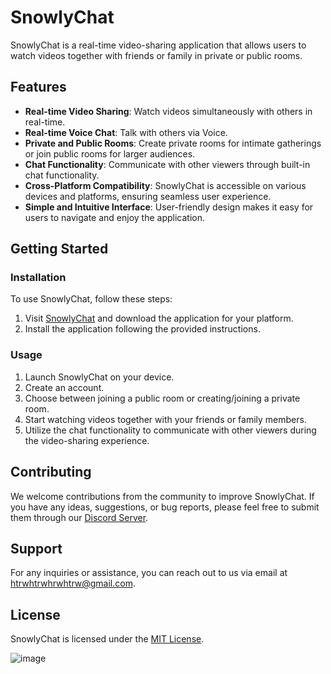 # SnowlyChat

SnowlyChat is a real-time video-sharing application that allows users to watch videos together with friends or family in private or public rooms.

## Features

- **Real-time Video Sharing**: Watch videos simultaneously with others in real-time.
- **Real-time Voice Chat**: Talk with others via Voice.
- **Private and Public Rooms**: Create private rooms for intimate gatherings or join public rooms for larger audiences.
- **Chat Functionality**: Communicate with other viewers through built-in chat functionality.
- **Cross-Platform Compatibility**: SnowlyChat is accessible on various devices and platforms, ensuring seamless user experience.
- **Simple and Intuitive Interface**: User-friendly design makes it easy for users to navigate and enjoy the application.

## Getting Started

### Installation

To use SnowlyChat, follow these steps:

1. Visit [SnowlyChat](https://snowlychat.replit.app/download) and download the application for your platform.
2. Install the application following the provided instructions.

### Usage

1. Launch SnowlyChat on your device.
2. Create an account.
3. Choose between joining a public room or creating/joining a private room.
4. Start watching videos together with your friends or family members.
5. Utilize the chat functionality to communicate with other viewers during the video-sharing experience.

## Contributing

We welcome contributions from the community to improve SnowlyChat. If you have any ideas, suggestions, or bug reports, please feel free to submit them through our [Discord Server](https://discord.gg/2kXFcG2N6k).

## Support

For any inquiries or assistance, you can reach out to us via email at htrwhtrwhrwhtrw@gmail.com.

## License

SnowlyChat is licensed under the [MIT License](LICENSE).

![image](https://github.com/Snoofz/Snowly/assets/165219710/c009d82c-9951-4442-aaf3-4e8b1f7c48cf)
